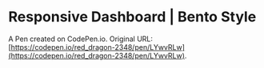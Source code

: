 # Responsive Dashboard | Bento Style

A Pen created on CodePen.io. Original URL: [https://codepen.io/red_dragon-2348/pen/LYwvRLw](https://codepen.io/red_dragon-2348/pen/LYwvRLw).

